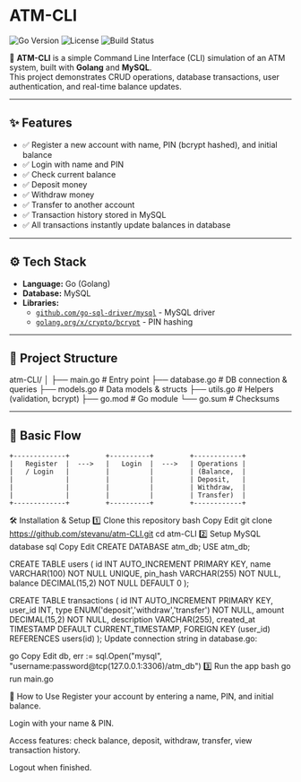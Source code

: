 # ATM-CLI

![Go Version](https://img.shields.io/badge/Go-1.21+-blue?logo=go)
![License](https://img.shields.io/github/license/stevanu/atm-CLI)
![Build Status](https://img.shields.io/badge/build-passing-brightgreen)

🚀 **ATM-CLI** is a simple Command Line Interface (CLI) simulation of an ATM system, built with **Golang** and **MySQL**.  
This project demonstrates CRUD operations, database transactions, user authentication, and real-time balance updates.

---

## ✨ Features

- ✅ Register a new account with name, PIN (bcrypt hashed), and initial balance
- ✅ Login with name and PIN
- ✅ Check current balance
- ✅ Deposit money
- ✅ Withdraw money
- ✅ Transfer to another account
- ✅ Transaction history stored in MySQL
- ✅ All transactions instantly update balances in database

---

## ⚙️ Tech Stack

- **Language:** Go (Golang)
- **Database:** MySQL
- **Libraries:**
  - [`github.com/go-sql-driver/mysql`](https://pkg.go.dev/github.com/go-sql-driver/mysql) - MySQL driver
  - [`golang.org/x/crypto/bcrypt`](https://pkg.go.dev/golang.org/x/crypto/bcrypt) - PIN hashing

---

## 📂 Project Structure

atm-CLI/
│
├── main.go # Entry point
├── database.go # DB connection & queries
├── models.go # Data models & structs
├── utils.go # Helpers (validation, bcrypt)
├── go.mod # Go module
└── go.sum # Checksums


---

## 🔄 Basic Flow

```plaintext
+-------------+         +----------+         +------------+
|   Register  |  --->   |   Login  |  --->   | Operations |
|   / Login   |         |          |         | (Balance,  |
|             |         |          |         | Deposit,   |
|             |         |          |         | Withdraw,  |
|             |         |          |         | Transfer)  |
+-------------+         +----------+         +------------+
```

🛠 Installation & Setup
1️⃣ Clone this repository
bash
Copy
Edit
git clone https://github.com/stevanu/atm-CLI.git
cd atm-CLI
2️⃣ Setup MySQL database
sql
Copy
Edit
CREATE DATABASE atm_db;
USE atm_db;

CREATE TABLE users (
  id INT AUTO_INCREMENT PRIMARY KEY,
  name VARCHAR(100) NOT NULL UNIQUE,
  pin_hash VARCHAR(255) NOT NULL,
  balance DECIMAL(15,2) NOT NULL DEFAULT 0
);

CREATE TABLE transactions (
  id INT AUTO_INCREMENT PRIMARY KEY,
  user_id INT,
  type ENUM('deposit','withdraw','transfer') NOT NULL,
  amount DECIMAL(15,2) NOT NULL,
  description VARCHAR(255),
  created_at TIMESTAMP DEFAULT CURRENT_TIMESTAMP,
  FOREIGN KEY (user_id) REFERENCES users(id)
);
Update connection string in database.go:

go
Copy
Edit
db, err := sql.Open("mysql", "username:password@tcp(127.0.0.1:3306)/atm_db")
3️⃣ Run the app
bash
go run main.go

🚀 How to Use
Register your account by entering a name, PIN, and initial balance.

Login with your name & PIN.

Access features: check balance, deposit, withdraw, transfer, view transaction history.

Logout when finished.
